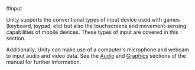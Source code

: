 #Input

Unity supports the conventional types of input device used with games (keyboard, joypad, etc) but also the touchscreens and movement-sensing capabilities of mobile devices. These types of input are covered in this section.

Additionally, Unity can make use of a computer's microphone and webcam to input audio and video data. See the [Audio](Audio) and [Graphics](Graphics) sections of the manual for further information. 